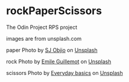# rockPaperScissors
The Odin Project RPS project


images are from unsplash.com 

paper
Photo by <a href="https://unsplash.com/@sjobjio?utm_source=unsplash&utm_medium=referral&utm_content=creditCopyText">SJ Objio</a> on <a href="https://unsplash.com/photos/XFWiZTa2Ub0?utm_source=unsplash&utm_medium=referral&utm_content=creditCopyText">Unsplash</a>
   


rock
Photo by <a href="https://unsplash.com/@emilegt?utm_source=unsplash&utm_medium=referral&utm_content=creditCopyText">Emile Guillemot</a> on <a href="https://unsplash.com/photos/tfFWBhEACcQ?utm_source=unsplash&utm_medium=referral&utm_content=creditCopyText">Unsplash</a>
  

scissors
  Photo by <a href="https://unsplash.com/@zanardi?utm_source=unsplash&utm_medium=referral&utm_content=creditCopyText">Everyday basics</a> on <a href="https://unsplash.com/photos/i0ROGKijuek?utm_source=unsplash&utm_medium=referral&utm_content=creditCopyText">Unsplash</a>
  